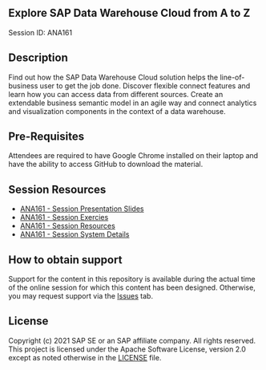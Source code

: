 ## Explore SAP Data Warehouse Cloud from A to Z
Session ID: ANA161

## Description
Find out how the SAP Data Warehouse Cloud solution helps the line-of-business user to get the job done. Discover flexible connect features and learn how you can access data from different sources. Create an extendable business semantic model in an agile way and connect analytics and visualization components in the context of a data warehouse.

## Pre-Requisites
Attendees are required to have Google Chrome installed on their laptop and have the ability to access GitHub to download the material.

## Session Resources
- [ANA161 - Session Presentation Slides](SAP_TechED_2021_ANA161_Presentation.pdf)
- [ANA161 - Session Exercies](SAP_TechED_2021_ANA161_EXERCISES.pdf)
- [ANA161 - Session Resources](SAP_TechED_2021_ANA161_RESOURCES.zip)
- [ANA161 - Session System Details](SAP_TechED_2021_ANA161_System_Details.zip)


## How to obtain support
Support for the content in this repository is available during the actual time of the online session for which this content has been designed. Otherwise, you may request support via the [Issues](../../issues) tab.

## License
Copyright (c) 2021 SAP SE or an SAP affiliate company. All rights reserved. This project is licensed under the Apache Software License, version 2.0 except as noted otherwise in the [LICENSE](LICENSES/Apache-2.0.txt) file.
